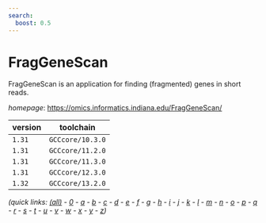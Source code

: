 ```yaml
---
search:
  boost: 0.5
---
```

# FragGeneScan

FragGeneScan is an application for finding (fragmented) genes in short reads.

*homepage*: <https://omics.informatics.indiana.edu/FragGeneScan/>

version | toolchain
--------|----------
``1.31`` | ``GCCcore/10.3.0``
``1.31`` | ``GCCcore/11.2.0``
``1.31`` | ``GCCcore/11.3.0``
``1.31`` | ``GCCcore/12.3.0``
``1.32`` | ``GCCcore/13.2.0``


*(quick links: [(all)](../index.md) - [0](../0/index.md) - [a](../a/index.md) - [b](../b/index.md) - [c](../c/index.md) - [d](../d/index.md) - [e](../e/index.md) - [f](../f/index.md) - [g](../g/index.md) - [h](../h/index.md) - [i](../i/index.md) - [j](../j/index.md) - [k](../k/index.md) - [l](../l/index.md) - [m](../m/index.md) - [n](../n/index.md) - [o](../o/index.md) - [p](../p/index.md) - [q](../q/index.md) - [r](../r/index.md) - [s](../s/index.md) - [t](../t/index.md) - [u](../u/index.md) - [v](../v/index.md) - [w](../w/index.md) - [x](../x/index.md) - [y](../y/index.md) - [z](../z/index.md))*

